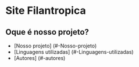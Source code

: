 # Site Filantropica

##  Oque é nosso projeto?

* [Nosso projeto] (#-Nosso-projeto)
* [Linguagens utilizadas] (#-Linguagens-utilizadas)
* [Autores] (#-autores)